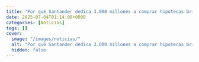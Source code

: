 ```yaml
---
title: "Por qué Santander dedica 3.000 millones a comprar hipotecas británicas"
date: 2025-07-04T01:14:08+0000
categories: [Noticias]
tags: []
cover:
  image: "/images/noticias/"
  alt: "Por qué Santander dedica 3.000 millones a comprar hipotecas británicas"
  hidden: false
---
```



